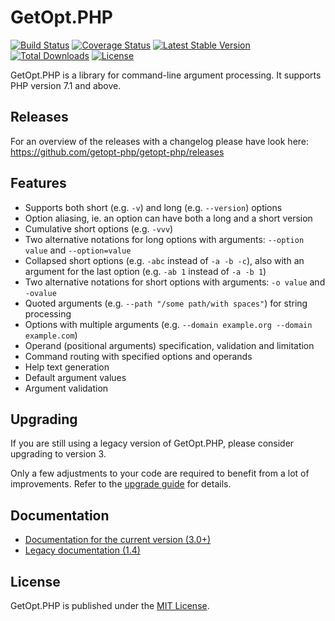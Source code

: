 # GetOpt.PHP

[![Build Status](https://gitlab.com/thflori/getopt-php/badges/master/pipeline.svg)](https://gitlab.com/thflori/getopt-php/-/pipelines?ref=master)
[![Coverage Status](https://coveralls.io/repos/github/getopt-php/getopt-php/badge.svg?branch=master)](https://coveralls.io/github/getopt-php/getopt-php?branch=master)
[![Latest Stable Version](https://poser.pugx.org/ulrichsg/getopt-php/v/stable.svg)](https://packagist.org/packages/ulrichsg/getopt-php) 
[![Total Downloads](https://poser.pugx.org/ulrichsg/getopt-php/downloads.svg)](https://packagist.org/packages/ulrichsg/getopt-php) 
[![License](https://poser.pugx.org/ulrichsg/getopt-php/license.svg)](https://packagist.org/packages/ulrichsg/getopt-php)

GetOpt.PHP is a library for command-line argument processing. It supports PHP version 7.1 and above.

## Releases

For an overview of the releases with a changelog please have look here: https://github.com/getopt-php/getopt-php/releases

## Features

* Supports both short (e.g. `-v`) and long (e.g. `--version`) options
* Option aliasing, ie. an option can have both a long and a short version
* Cumulative short options (e.g. `-vvv`)
* Two alternative notations for long options with arguments: `--option value` and `--option=value`
* Collapsed short options (e.g. `-abc` instead of `-a -b -c`), also with an argument for the last option 
    (e.g. `-ab 1` instead of `-a -b 1`)
* Two alternative notations for short options with arguments: `-o value` and `-ovalue`
* Quoted arguments (e.g. `--path "/some path/with spaces"`) for string processing
* Options with multiple arguments (e.g. `--domain example.org --domain example.com`)
* Operand (positional arguments) specification, validation and limitation
* Command routing with specified options and operands
* Help text generation
* Default argument values
* Argument validation

## Upgrading

If you are still using a legacy version of GetOpt.PHP, please consider upgrading to version 3.

Only a few adjustments to your code are required to benefit from a lot of improvements.
Refer to the [upgrade guide](https://getopt-php.github.io/getopt-php/upgrade.html) for details.

## Documentation

* [Documentation for the current version (3.0+)](http://getopt-php.github.io/getopt-php/)
* [Legacy documentation (1.4)](https://github.com/getopt-php/getopt-php/blob/1.4.1/README.markdown)

## License

GetOpt.PHP is published under the [MIT License](http://www.opensource.org/licenses/mit-license.php).
